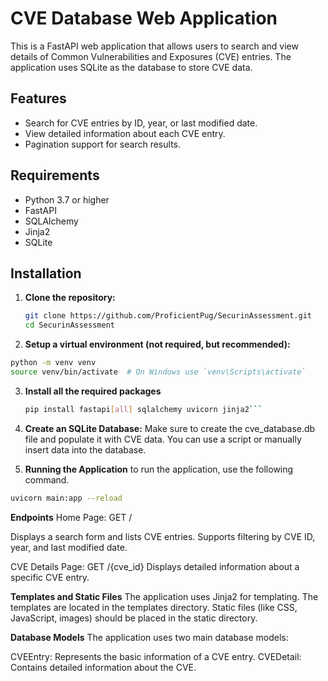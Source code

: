 # CVE Database Web Application

This is a FastAPI web application that allows users to search and view details of Common Vulnerabilities and Exposures (CVE) entries. The application uses SQLite as the database to store CVE data.

## Features

- Search for CVE entries by ID, year, or last modified date.
- View detailed information about each CVE entry.
- Pagination support for search results.

## Requirements

- Python 3.7 or higher
- FastAPI
- SQLAlchemy
- Jinja2
- SQLite

## Installation

1. **Clone the repository:**

   ```bash
   git clone https://github.com/ProficientPug/SecurinAssessment.git
   cd SecurinAssessment
2. **Setup a virtual environment (not required, but recommended):**

```bash
python -m venv venv
source venv/bin/activate  # On Windows use `venv\Scripts\activate`
```
3. **Install all the required packages**
   ```bash
   pip install fastapi[all] sqlalchemy uvicorn jinja2```
4. **Create an SQLite Database:**
   Make sure to create the cve_database.db file and populate it with CVE data. You can use a script or manually insert data into the database.
   
5. **Running the Application**
to run the application, use the following command.
```bash
uvicorn main:app --reload
```
**Endpoints**
Home Page: GET /

Displays a search form and lists CVE entries.
Supports filtering by CVE ID, year, and last modified date.


CVE Details Page: GET /{cve_id}
Displays detailed information about a specific CVE entry.

**Templates and Static Files**
The application uses Jinja2 for templating. The templates are located in the templates directory. Static files (like CSS, JavaScript, images) should be placed in the static directory.

**Database Models**
The application uses two main database models:

CVEEntry: Represents the basic information of a CVE entry.
CVEDetail: Contains detailed information about the CVE.
